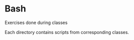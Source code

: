 Bash
====

Exercises done during classes

Each directory contains scripts from corresponding classes.

